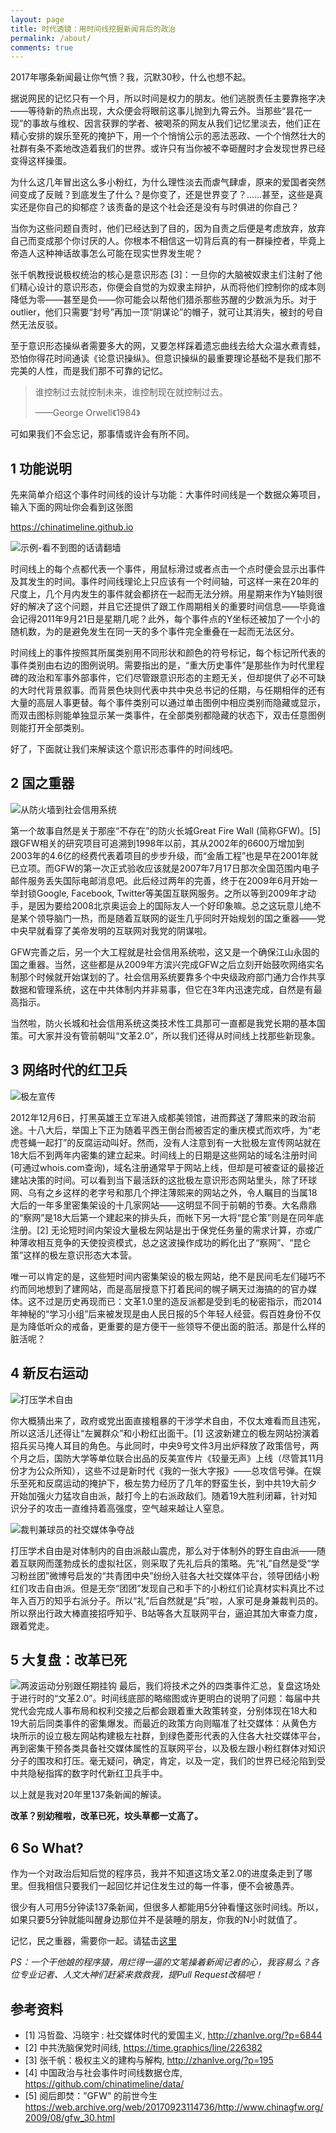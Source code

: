 ```yaml
---
layout: page
title: 时代透镜：用时间线挖掘新闻背后的政治
permalink: /about/
comments: true
---
```


2017年哪条新闻最让你气愤？我，沉默30秒，什么也想不起。

据说网民的记忆只有一个月，所以时间是权力的朋友。他们逃脱责任主要靠拖字决——等待新的热点出现，大众便会将眼前这事儿抛到九霄云外。当那些“昙花一现”的事故与维权、因言获罪的学者、被喝茶的网友从我们记忆里淡去，他们正在精心安排的娱乐至死的掩护下，用一个个悄悄公示的恶法恶政、一个个悄然壮大的社群有条不紊地改造着我们的世界。或许只有当你被不幸砸醒时才会发现世界已经变得这样操蛋。

为什么这几年冒出这么多小粉红，为什么理性淡去而虐气肆虐，原来的爱国者突然间变成了反贼？到底发生了什么？是你变了，还是世界变了？……甚至，这些是真实还是你自己的抑郁症？该责备的是这个社会还是没有与时俱进的你自己？

当你为这些问题自责时，他们已经达到了目的，因为自责之后便是考虑放弃，放弃自己而变成那个你讨厌的人。你根本不相信这一切背后真的有一群操控者，毕竟上帝造人这种神话故事怎么可能在现实世界发生呢？

张千帆教授说极权统治的核心是意识形态 [3]：一旦你的大脑被奴隶主们注射了他们精心设计的意识形态，你便会自觉的为奴隶主辩护，从而将他们控制你的成本则降低为零——甚至是负——你可能会以帮他们猎杀那些苏醒的少数派为乐。对于outlier，他们只需要“封号”再加一顶“阴谋论”的帽子，就可让其消失，被封的号自然无法反驳。

至于意识形态操纵者需要多大的网，又要怎样踩着遗忘曲线去给大众温水煮青蛙，恐怕你得花时间通读《论意识操纵》。但意识操纵的最重要理论基础不是我们那不完美的人性，而是我们那不可靠的记忆。

>谁控制过去就控制未来，谁控制现在就控制过去。
>
>——George Orwell《1984》

可如果我们不会忘记，那事情或许会有所不同。

## 1 功能说明

先来简单介绍这个事件时间线的设计与功能：大事件时间线是一个数据众筹项目，输入下面的网址你会看到这张图

https://chinatimeline.github.io

![示例-看不到图的话请翻墙](https://i.imgur.com/mzlEcy0.gif)

时间线上的每个点都代表一个事件，用鼠标滑过或者点击一个点时便会显示出事件及其发生的时间。事件时间线理论上只应该有一个时间轴，可这样一来在20年的尺度上，几个月内发生的事件就会都挤在一起而无法分辨。用星期来作为Y轴则很好的解决了这个问题，并且它还提供了跟工作周期相关的重要时间信息——毕竟谁会记得2011年9月21日是星期几呢？此外，每个事件点的Y坐标还被加了一个小的随机数，为的是避免发生在同一天的多个事件完全重叠在一起而无法区分。

时间线上的事件按照其所属类别用不同形状和颜色的符号标记，每个标记所代表的事件类别由右边的图例说明。需要指出的是，“重大历史事件”是那些作为时代里程碑的政治和军事外部事件，它们尽管跟意识形态的主题无关，但却提供了必不可缺的大时代背景叙事。而背景色块则代表中共中央总书记的任期，与任期相伴的还有大量的高层人事更替。每个事件类别可以通过单击图例中相应类别而隐藏或显示，而双击图标则能单独显示某一类事件，在全部类别都隐藏的状态下，双击任意图例则能打开全部类别。

好了，下面就让我们来解读这个意识形态事件的时间线吧。

## 2 国之重器
![从防火墙到社会信用系统](https://i.imgur.com/p8QhRdO.gif)

第一个故事自然是关于那座“不存在”的防火长城Great Fire Wall (简称GFW)。[5] 跟GFW相关的研究项目可追溯到1998年以前，其从2002年的6600万增加到2003年的4.6亿的经费代表着项目的步步升级，而“金盾工程”也是早在2001年就已立项。而GFW的第一次正式验收应该就是2007年7月17日那次全国范围内电子邮件服务丢失国际电邮消息吧。此后经过两年的完善，终于在2009年6月开始一举封锁Google, Facebook, Twitter等美国互联网服务。之所以等到2009年才动手，是因为要给2008北京奥运会上的国际友人一个好印象嘛。总之这玩意儿绝不是某个领导脑门一热，而是随着互联网的诞生几乎同时开始规划的国之重器——党中央早就看穿了美帝发明的互联网对我党的阴谋啦。

GFW完善之后，另一个大工程就是社会信用系统啦，这又是一个确保江山永固的国之重器。当然，这些都是从2009年方滨兴完成GFW之后立刻开始鼓吹网络实名制那个时候就开始谋划的了。社会信用系统要靠多个中央级政府部门通力合作共享数据和管理系统，这在中共体制内并非易事，但它在3年内迅速完成，自然是有最高指示。

当然啦，防火长城和社会信用系统这类技术性工具那可一直都是我党长期的基本国策。可大家并没有管前朝叫“文革2.0”，所以我们还得从时间线上找那些新现象。

## 3 网络时代的红卫兵
![极左宣传](https://i.imgur.com/9rCGL5J.gif)

2012年12月6日，打黑英雄王立军进入成都美领馆，进而葬送了薄熙来的政治前途。十八大后，举国上下正为随着平西王倒台而被否定的重庆模式而欢呼，为“老虎苍蝇一起打”的反腐运动叫好。然而，没有人注意到有一大批极左宣传网站就在18大后不到两年内密集的建立起来。时间线上的日期是这些网站的域名注册时间(可通过whois.com查询)，域名注册通常早于网站上线，但却是可被查证的最接近建站决策的时间。可以看到当下最活跃的这批极左意识形态网站里头，除了环球网、乌有之乡这样的老字号和那几个押注薄熙来的网站之外，令人瞩目的当属18大后的一年多里密集架设的十几家网站——这明显不同于前朝的节奏。大名鼎鼎的“察网”是18大后第一个建起来的排头兵，而帐下另一大将“昆仑策”则是在同年底注册。[2] 无论短时间内架设大量极左网站是出于保党任务量的需求计算，亦或广种薄收相互竞争的天使投资模式，总之这波操作成功的孵化出了“察网”、“昆仑策”这样的极左意识形态大本营。

唯一可以肯定的是，这些短时间内密集架设的极左网站，绝不是民间毛左们碰巧不约而同地想到了建网站，而是高层授意下打着民间的幌子瞒天过海搞的的官办媒体。这不过是历史再现而已：文革1.0里的造反派都是受到毛的秘密指示，而2014年神秘的“学习小组”后来被发现是由人民日报的5个年轻人经营。假百姓身份不仅是为降低听众的戒备，更重要的是方便干一些领导不便出面的脏活。那是什么样的脏活呢？

## 4 新反右运动
![打压学术自由](https://i.imgur.com/IMRMtns.gif)

你大概猜出来了，政府或党出面直接粗暴的干涉学术自由，不仅太难看而且违宪，所以这活儿还得让“左翼群众”和小粉红出面干。[1] 这波新建立的极左网站扮演着招兵买马掩人耳目的角色。与此同时，中央9号文件3月出炉释放了政策信号，两个月之后，国防大学等单位联合出品的反美宣传片《较量无声》上线（尽管其11月份才为公众所知），这些不过是新时代《我的一张大字报》——总攻信号弹。在娱乐至死和反腐运动的掩护下，极左势力经历了几年的野蛮生长，到中共19大前夕开始加强火力猛攻自由派，敲打今上的右派政敌们。随着19大胜利闭幕，针对知识分子的攻击一直维持着高强度，空气越来越让人窒息。

<!--![干涉互联网市场](https://i.imgur.com/15MK1lJ.png)-->
![裁判兼球员的社交媒体争夺战](https://i.imgur.com/olyZw1C.gif)

打压学术自由是对体制内的自由派敲山震虎，那么对于体制外的野生自由派——随着互联网而蓬勃成长的虚拟社区，则采取了先礼后兵的策略。先“礼”自然是受“学习粉丝团”微博号启发的“共青团中央”纷纷入驻各大社交媒体平台，领导团结小粉红们攻击自由派。但是无奈“团团”发现自己和手下的小粉红们论真材实料真比不过年入百万的知乎右派分子。所以“礼”后自然就是“兵”啦，人家可是身兼裁判员的。所以祭出行政大棒直接招呼知乎、B站等各大互联网平台，逼迫其加大审查力度，跟着党走。

## 5 大复盘：改革已死
![两波运动分别跟任期挂钩](https://i.imgur.com/fv8Fmri.png)
最后，我们将技术之外的四类事件汇总，复盘这场处于进行时的“文革2.0”。时间线底部的略缩图或许更明白的说明了问题：每届中共党代会完成人事布局和权利交接之后都会跟着重大政策转变，分别体现在18大和19大前后同类事件的密集爆发。而最近的政策方向则瞄准了社交媒体：从黄色方块所示的设立极左网站构建极左社群，到绿色菱形代表的入住各大社交媒体平台，再到密集干预各类具备社交媒体属性的互联网平台，以及极左跟小粉红群体对知识分子的围攻和打压。毫无疑问，确定，肯定，以及一定，我们的世界已经沦陷到受中共隐秘指挥的数字时代新红卫兵手中。

以上就是我对20年里137条新闻的解读。

**改革？别幼稚啦，改革已死，坟头草都一丈高了。**

## 6 So What?
作为一个对政治后知后觉的程序员，我并不知道这场文革2.0的进度条走到了哪里。但我相信只要我们一起回忆并记住发生过的每一件事，便不会被愚弄。

很少有人可用5分钟读137条新闻，但很多人都能用5分钟看懂这张时间线。所以，如果只要5分钟就能叫醒身边那位并不是装睡的朋友，你我的N小时就值了。

记忆，民之重器，需要你一起。请猛击[这里](https://github.com/chinatimeline/data)

_PS：一个干他娘的程序猿，用烂得一逼的文笔操着新闻记者的心，我容易么？各位专业记者、人文大神们赶紧来救救我，提Pull Request改稿吧！_

## 参考资料

* [1] 冯哲盈、冯晓宇 : 社交媒体时代的爱国主义, http://zhanlve.org/?p=6844
* [2] 中共洗脑保党时间线, https://time.graphics/line/226382
* [3] 张千帆：极权主义的建构与解构, http://zhanlve.org/?p=195
* [4] 中国政治与社会事件时间线数据仓库, https://github.com/chinatimeline/data/
* [5] 阅后即焚：”GFW” 的前世今生 https://web.archive.org/web/20170923114736/http://www.chinagfw.org/2009/08/gfw_30.html
